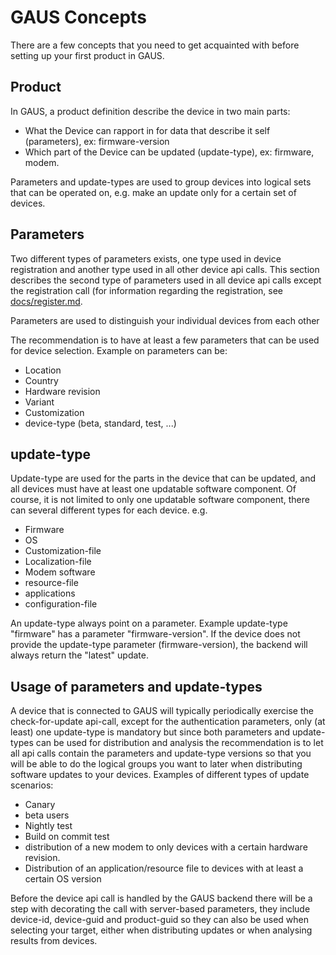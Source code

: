 # GAUS Concepts

There are a few concepts that you need to get acquainted with before setting up your first product in GAUS.

## Product
In GAUS, a product definition describe the device in two main parts:
* What the Device can rapport in for data that describe it self (parameters), ex: firmware-version
* Which part of the Device can be updated (update-type), ex: firmware, modem.

Parameters and update-types are used to group devices into logical sets that can be operated on, e.g. make an update only for a certain set of devices.

## Parameters
Two different types of parameters exists, one type used in device registration and another type used in all other device api calls.
This section describes the second type of parameters used in all device api calls except the registration call (for information regarding the registration, see [docs/register.md](../docs/register.md).

Parameters are used to distinguish your individual devices from each other 

The recommendation is to have at least a few parameters that can be used for device selection. Example on parameters can be:
* Location
* Country
* Hardware revision
* Variant
* Customization
* device-type (beta, standard, test, ...)

## update-type
Update-type are used for the parts in the device that can be updated, and all devices must have at least one updatable software component. Of course, it is not limited to only one updatable software component, there can several different types for each device. e.g.
* Firmware 
* OS
* Customization-file
* Localization-file
* Modem software
* resource-file
* applications
* configuration-file

An update-type always point on a parameter. Example update-type "firmware" has a parameter "firmware-version".
If the device does not provide the update-type parameter (firmware-version), the backend will always return the "latest"
update.

## Usage of parameters and update-types
A device that is connected to GAUS will typically periodically exercise the check-for-update api-call, except for the authentication parameters, only (at least) one update-type is mandatory but since both parameters and update-types can be used for distribution and analysis the recommendation is to let all api calls contain the parameters and update-type versions so that you will be able to do the logical groups you want to later when distributing software updates to your devices.
Examples of different types of update scenarios:
* Canary
* beta users
* Nightly test
* Build on commit test
* distribution of a new modem to only devices with a certain hardware revision.
* Distribution of an application/resource file to devices with at least a certain OS version

Before the device api call is handled by the GAUS backend there will be a step with decorating the call with server-based parameters, they include device-id, device-guid and product-guid so they can also be used when selecting your target, either when distributing updates or when analysing results from devices.
